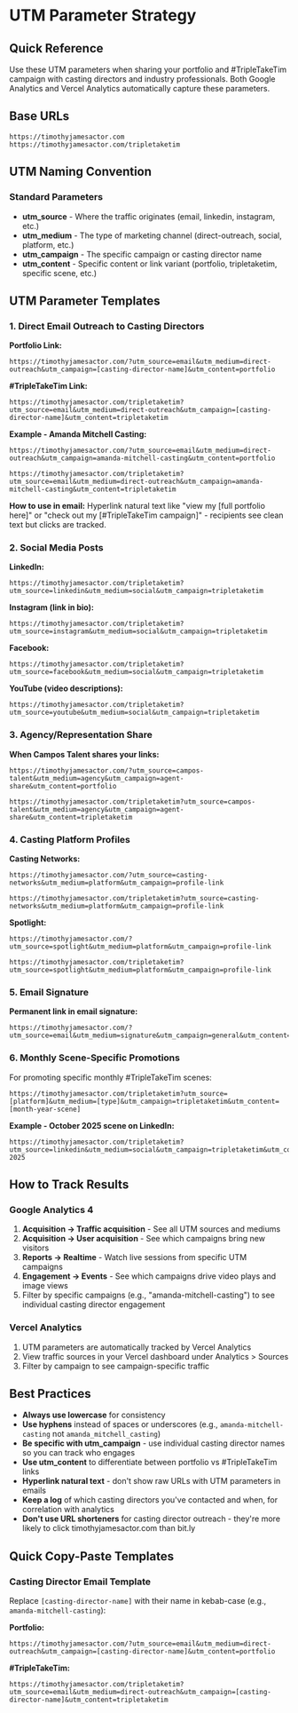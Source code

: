 # UTM Parameter Strategy

## Quick Reference

Use these UTM parameters when sharing your portfolio and #TripleTakeTim campaign with casting directors and industry professionals. Both Google Analytics and Vercel Analytics automatically capture these parameters.

## Base URLs
```
https://timothyjamesactor.com
https://timothyjamesactor.com/tripletaketim
```

## UTM Naming Convention

### Standard Parameters

- **utm_source** - Where the traffic originates (email, linkedin, instagram, etc.)
- **utm_medium** - The type of marketing channel (direct-outreach, social, platform, etc.)
- **utm_campaign** - The specific campaign or casting director name
- **utm_content** - Specific content or link variant (portfolio, tripletaketim, specific scene, etc.)

## UTM Parameter Templates

### 1. Direct Email Outreach to Casting Directors

**Portfolio Link:**
```
https://timothyjamesactor.com/?utm_source=email&utm_medium=direct-outreach&utm_campaign=[casting-director-name]&utm_content=portfolio
```

**#TripleTakeTim Link:**
```
https://timothyjamesactor.com/tripletaketim?utm_source=email&utm_medium=direct-outreach&utm_campaign=[casting-director-name]&utm_content=tripletaketim
```

**Example - Amanda Mitchell Casting:**
```
https://timothyjamesactor.com/?utm_source=email&utm_medium=direct-outreach&utm_campaign=amanda-mitchell-casting&utm_content=portfolio

https://timothyjamesactor.com/tripletaketim?utm_source=email&utm_medium=direct-outreach&utm_campaign=amanda-mitchell-casting&utm_content=tripletaketim
```

**How to use in email:**
Hyperlink natural text like "view my [full portfolio here]" or "check out my [#TripleTakeTim campaign]" - recipients see clean text but clicks are tracked.

### 2. Social Media Posts

**LinkedIn:**
```
https://timothyjamesactor.com/tripletaketim?utm_source=linkedin&utm_medium=social&utm_campaign=tripletaketim
```

**Instagram (link in bio):**
```
https://timothyjamesactor.com/tripletaketim?utm_source=instagram&utm_medium=social&utm_campaign=tripletaketim
```

**Facebook:**
```
https://timothyjamesactor.com/tripletaketim?utm_source=facebook&utm_medium=social&utm_campaign=tripletaketim
```

**YouTube (video descriptions):**
```
https://timothyjamesactor.com/tripletaketim?utm_source=youtube&utm_medium=social&utm_campaign=tripletaketim
```

### 3. Agency/Representation Share

**When Campos Talent shares your links:**
```
https://timothyjamesactor.com/?utm_source=campos-talent&utm_medium=agency&utm_campaign=agent-share&utm_content=portfolio

https://timothyjamesactor.com/tripletaketim?utm_source=campos-talent&utm_medium=agency&utm_campaign=agent-share&utm_content=tripletaketim
```

### 4. Casting Platform Profiles

**Casting Networks:**
```
https://timothyjamesactor.com/?utm_source=casting-networks&utm_medium=platform&utm_campaign=profile-link

https://timothyjamesactor.com/tripletaketim?utm_source=casting-networks&utm_medium=platform&utm_campaign=profile-link
```

**Spotlight:**
```
https://timothyjamesactor.com/?utm_source=spotlight&utm_medium=platform&utm_campaign=profile-link

https://timothyjamesactor.com/tripletaketim?utm_source=spotlight&utm_medium=platform&utm_campaign=profile-link
```

### 5. Email Signature

**Permanent link in email signature:**
```
https://timothyjamesactor.com/?utm_source=email&utm_medium=signature&utm_campaign=general&utm_content=portfolio
```

### 6. Monthly Scene-Specific Promotions

For promoting specific monthly #TripleTakeTim scenes:
```
https://timothyjamesactor.com/tripletaketim?utm_source=[platform]&utm_medium=[type]&utm_campaign=tripletaketim&utm_content=[month-year-scene]
```

**Example - October 2025 scene on LinkedIn:**
```
https://timothyjamesactor.com/tripletaketim?utm_source=linkedin&utm_medium=social&utm_campaign=tripletaketim&utm_content=october-2025
```

## How to Track Results

### Google Analytics 4
1. **Acquisition → Traffic acquisition** - See all UTM sources and mediums
2. **Acquisition → User acquisition** - See which campaigns bring new visitors
3. **Reports → Realtime** - Watch live sessions from specific UTM campaigns
4. **Engagement → Events** - See which campaigns drive video plays and image views
5. Filter by specific campaigns (e.g., "amanda-mitchell-casting") to see individual casting director engagement

### Vercel Analytics
1. UTM parameters are automatically tracked by Vercel Analytics
2. View traffic sources in your Vercel dashboard under Analytics > Sources
3. Filter by campaign to see campaign-specific traffic

## Best Practices

- **Always use lowercase** for consistency
- **Use hyphens** instead of spaces or underscores (e.g., `amanda-mitchell-casting` not `amanda_mitchell_casting`)
- **Be specific with utm_campaign** - use individual casting director names so you can track who engages
- **Use utm_content** to differentiate between portfolio vs #TripleTakeTim links
- **Hyperlink natural text** - don't show raw URLs with UTM parameters in emails
- **Keep a log** of which casting directors you've contacted and when, for correlation with analytics
- **Don't use URL shorteners** for casting director outreach - they're more likely to click timothyjamesactor.com than bit.ly

## Quick Copy-Paste Templates

### Casting Director Email Template
Replace `[casting-director-name]` with their name in kebab-case (e.g., `amanda-mitchell-casting`):

**Portfolio:**
```
https://timothyjamesactor.com/?utm_source=email&utm_medium=direct-outreach&utm_campaign=[casting-director-name]&utm_content=portfolio
```

**#TripleTakeTim:**
```
https://timothyjamesactor.com/tripletaketim?utm_source=email&utm_medium=direct-outreach&utm_campaign=[casting-director-name]&utm_content=tripletaketim
```
